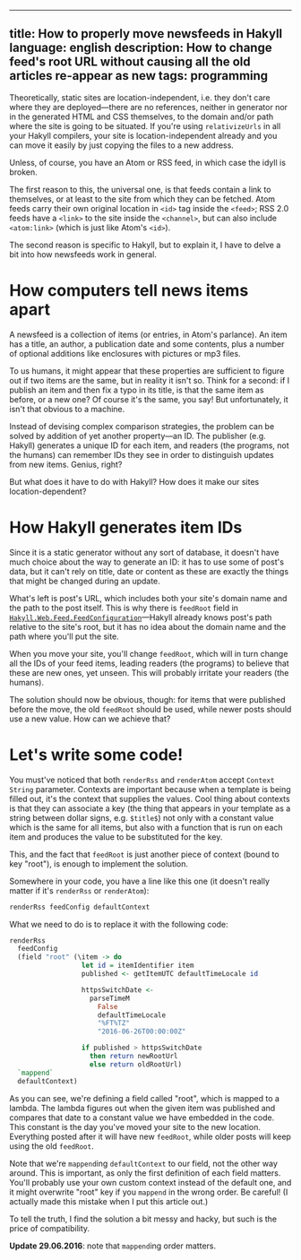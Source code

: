 ----
title: How to properly move newsfeeds in Hakyll
language: english
description: How to change feed's root URL without causing all the old articles
    re-appear as new
tags: programming
----

Theoretically, static sites are location-independent, i.e. they don't care where
they are deployed—there are no references, neither in generator nor in the
generated HTML and CSS themselves, to the domain and/or path where the site is
going to be situated. If you're using `relativizeUrls` in all your Hakyll
compilers, your site is location-independent already and you can move it easily
by just copying the files to a new address.

Unless, of course, you have an Atom or RSS feed, in which case the idyll is
broken.

The first reason to this, the universal one, is that feeds contain a link to
themselves, or at least to the site from which they can be fetched. Atom feeds
carry their own original location in `<id>` tag inside the `<feed>`; RSS 2.0
feeds have a `<link>` to the site inside the `<channel>`, but can also include
`<atom:link>` (which is just like Atom's `<id>`).

The second reason is specific to Hakyll, but to explain it, I have to delve
a bit into how newsfeeds work in general.

# How computers tell news items apart

A newsfeed is a collection of items (or entries, in Atom's parlance). An item
has a title, an author, a publication date and some contents, plus a number of
optional additions like enclosures with pictures or mp3 files.

To us humans, it might appear that these properties are sufficient to figure out
if two items are the same, but in reality it isn't so. Think for a second: if
I publish an item and then fix a typo in its title, is that the same item as
before, or a new one? Of course it's the same, you say! But unfortunately, it
isn't that obvious to a machine.

Instead of devising complex comparison strategies, the problem can be solved by
addition of yet another property—an ID. The publisher (e.g. Hakyll) generates
a unique ID for each item, and readers (the programs, not the humans) can
remember IDs they see in order to distinguish updates from new items. Genius,
right?

But what does it have to do with Hakyll? How does it make our sites
location-dependent?

# How Hakyll generates item IDs

Since it is a static generator without any sort of database, it doesn't have
much choice about the way to generate an ID: it has to use some of post's data,
but it can't rely on title, date or content as these are exactly the things that
might be changed during an update.

What's left is post's URL, which includes both your site's domain name and the
path to the post itself. This is why there is `feedRoot` field in
[`Hakyll.Web.Feed.FeedConfiguration`][feedconfiguration]—Hakyll already knows
post's path relative to the site's root, but it has no idea about the domain
name and the path where you'll put the site.

When you move your site, you'll change `feedRoot`, which will in turn change all
the IDs of your feed items, leading readers (the programs) to believe that these
are new ones, yet unseen. This will probably irritate your readers (the humans).

The solution should now be obvious, though: for items that were published before
the move, the old `feedRoot` should be used, while newer posts should use a new
value. How can we achieve that?

# Let's write some code!

You must've noticed that both `renderRss` and `renderAtom` accept `Context
String` parameter. Contexts are important because when a template is being
filled out, it's the context that supplies the values. Cool thing about contexts
is that they can associate a key (the thing that appears in your template as
a string between dollar signs, e.g. `$title$`) not only with a constant value
which is the same for all items, but also with a function that is run on each
item and produces the value to be substituted for the key.

This, and the fact that `feedRoot` is just another piece of context (bound to
key "root"), is enough to implement the solution.

Somewhere in your code, you have a line like this one (it doesn't really matter
if it's `renderRss` or `renderAtom`):

```haskell
renderRss feedConfig defaultContext
```

What we need to do is to replace it with the following code:

```haskell
renderRss
  feedConfig
  (field "root" (\item -> do
                  let id = itemIdentifier item
                  published <- getItemUTC defaultTimeLocale id

                  httpsSwitchDate <-
                    parseTimeM
                      False
                      defaultTimeLocale
                      "%FT%TZ"
                      "2016-06-26T00:00:00Z"

                  if published > httpsSwitchDate
                    then return newRootUrl
                    else return oldRootUrl)
  `mappend`
  defaultContext)
```

As you can see, we're defining a field called "root", which is mapped to
a lambda. The lambda figures out when the given item was published and compares
that date to a constant value we have embedded in the code. This constant is
the day you've moved your site to the new location. Everything posted after it
will have new `feedRoot`, while older posts will keep using the old `feedRoot`.

Note that we're `mappend`ing `defaultContext` to our field, not the other way
around. This is important, as only the first definition of each field matters.
You'll probably use your own custom context instead of the default one, and it
might overwrite "root" key if you `mappend` in the wrong order. Be careful! (I
actually made this mistake when I put this article out.)

To tell the truth, I find the solution a bit messy and hacky, but such is the
price of compatibility.

**Update 29.06.2016**: note that `mappend`ing order matters.

[feedconfiguration]: https://hackage.haskell.org/package/hakyll-4.7.5.1/docs/Hakyll-Web-Feed.html#t:FeedConfiguration
